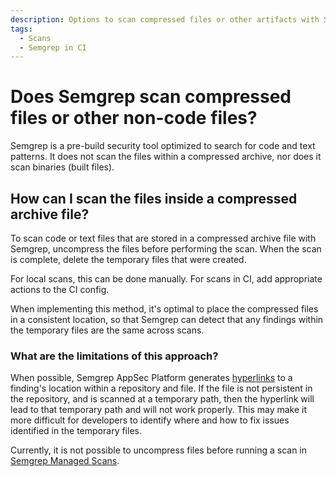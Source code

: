 ```yaml
---
description: Options to scan compressed files or other artifacts with Semgrep.
tags:
  - Scans
  - Semgrep in CI
---
```


# Does Semgrep scan compressed files or other non-code files?

Semgrep is a pre-build security tool optimized to search for code and text patterns. It does not scan the files within a compressed archive, nor does it scan binaries (built files).

## How can I scan the files inside a compressed archive file?

To scan code or text files that are stored in a compressed archive file with Semgrep, uncompress the files before performing the scan. When the scan is complete, delete the temporary files that were created.

For local scans, this can be done manually. For scans in CI, add appropriate actions to the CI config.

When implementing this method, it's optimal to place the compressed files in a consistent location, so that Semgrep can detect that any findings within the temporary files are the same across scans.

### What are the limitations of this approach?

When possible, Semgrep AppSec Platform generates [hyperlinks](/docs/semgrep-code/findings#code-page-structure) to a finding's location within a repository and file. If the file is not persistent in the repository, and is scanned at a temporary path, then the hyperlink will lead to that temporary path and will not work properly. This may make it more difficult for developers to identify where and how to fix issues identified in the temporary files.

Currently, it is not possible to uncompress files before running a scan in [Semgrep Managed Scans](/docs/deployment/managed-scanning/overview).
